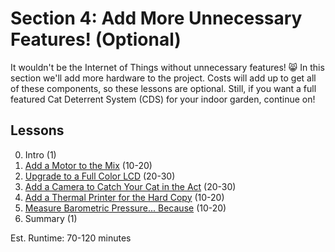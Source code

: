 # Section 4: Add More Unnecessary Features! (Optional)
It wouldn't be the Internet of Things without unnecessary features! 😸
In this section we'll add more hardware to the project. Costs will add
up to get all of these components, so these lessons are optional. Still,
if you want a full featured Cat Deterrent System (CDS) for your indoor
garden, continue on!

## Lessons
0. Intro (1)
1. [Add a Motor to the Mix](01-Motor.md) (10-20)
2. [Upgrade to a Full Color LCD](02-LCD.md) (20-30)
3. [Add a Camera to Catch Your Cat in the Act](
   03-Camera.md) (20-30)
4. [Add a Thermal Printer for the Hard Copy](
   04-Printer.md) (10-20)
5. [Measure Barometric Pressure... Because](
   05-Barometer.md) (10-20)
6. Summary (1)

Est. Runtime: 70-120 minutes
